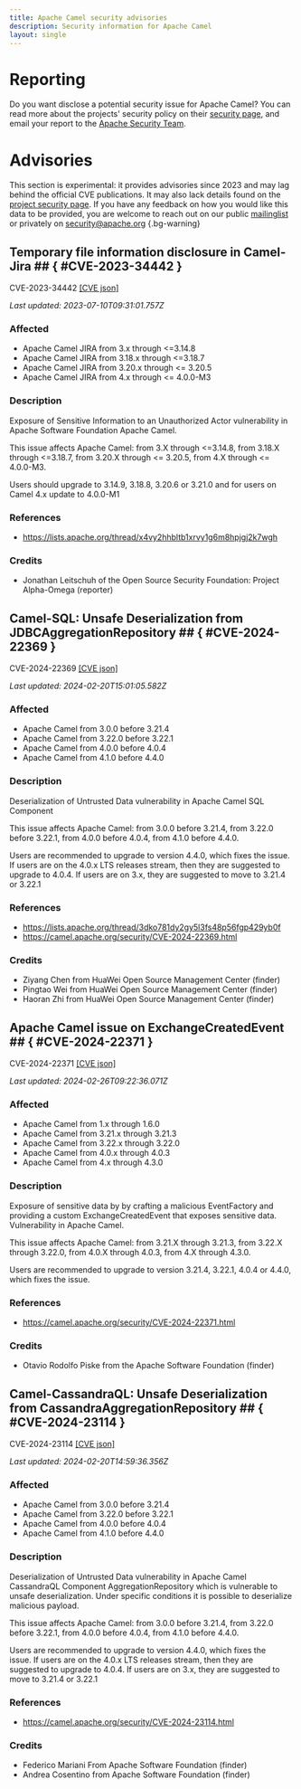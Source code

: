 ```yaml
---
title: Apache Camel security advisories
description: Security information for Apache Camel
layout: single
---
```


# Reporting

Do you want disclose a potential security issue for Apache Camel? You can read more about the projects' security policy on their [security page](https://camel.apache.org/security/), and email your report to the [Apache Security Team](mailto:security@apache.org).

# Advisories

This section is experimental: it provides advisories since 2023 and may lag behind the official CVE publications. It may also lack details found on the [project security page](https://camel.apache.org/security/). If you have any feedback on how you would like this data to be provided, you are welcome to reach out on our public [mailinglist](/mailinglist) or privately on [security@apache.org](mailto:security@apache.org)
{.bg-warning}

## Temporary file information disclosure in Camel-Jira ## { #CVE-2023-34442 }

CVE-2023-34442 [\[CVE json\]](./CVE-2023-34442.cve.json)

_Last updated: 2023-07-10T09:31:01.757Z_

### Affected

* Apache Camel JIRA from 3.x through <=3.14.8
* Apache Camel JIRA from 3.18.x through <=3.18.7
* Apache Camel JIRA from 3.20.x through <= 3.20.5
* Apache Camel JIRA from 4.x through <= 4.0.0-M3


### Description

Exposure of Sensitive Information to an Unauthorized Actor vulnerability in Apache Software Foundation Apache Camel.<p>This issue affects Apache Camel: from 3.X through &lt;=3.14.8, from 3.18.X through &lt;=3.18.7, from 3.20.X through &lt;= 3.20.5, from 4.X through &lt;= 4.0.0-M3.</p><span style="background-color: rgb(255, 255, 255);">Users should upgrade to 3.14.9, 3.18.8, 3.20.6 or 3.21.0 and for users on Camel 4.x update to 4.0.0-M1</span><br>

### References
* https://lists.apache.org/thread/x4vy2hhbltb1xrvy1g6m8hpjgj2k7wgh


### Credits
* Jonathan Leitschuh of the Open Source Security Foundation: Project Alpha-Omega (reporter)


## Camel-SQL: Unsafe Deserialization from JDBCAggregationRepository ## { #CVE-2024-22369 }

CVE-2024-22369 [\[CVE json\]](./CVE-2024-22369.cve.json)

_Last updated: 2024-02-20T15:01:05.582Z_

### Affected

* Apache Camel from 3.0.0 before 3.21.4
* Apache Camel from 3.22.0 before 3.22.1
* Apache Camel from 4.0.0 before 4.0.4
* Apache Camel from 4.1.0 before 4.4.0


### Description

Deserialization of Untrusted Data vulnerability in Apache Camel SQL Component<p>This issue affects Apache Camel: from 3.0.0 before 3.21.4, from 3.22.0 before 3.22.1, from 4.0.0 before 4.0.4, from 4.1.0 before 4.4.0.</p><p>Users are recommended to upgrade to version 4.4.0, which fixes the issue. If users are on the 4.0.x LTS releases stream, then they are suggested to upgrade to 4.0.4. If users are on 3.x, they are suggested to move to 3.21.4 or 3.22.1</p>

### References
* https://lists.apache.org/thread/3dko781dy2gy5l3fs48p56fgp429yb0f
* https://camel.apache.org/security/CVE-2024-22369.html


### Credits
* Ziyang Chen from HuaWei Open Source Management Center (finder)
* Pingtao Wei from HuaWei Open Source Management Center (finder)
* Haoran Zhi from HuaWei Open Source Management Center (finder)


## Apache Camel issue on ExchangeCreatedEvent ## { #CVE-2024-22371 }

CVE-2024-22371 [\[CVE json\]](./CVE-2024-22371.cve.json)

_Last updated: 2024-02-26T09:22:36.071Z_

### Affected

* Apache Camel from 1.x through 1.6.0
* Apache Camel from 3.21.x through 3.21.3
* Apache Camel from 3.22.x through 3.22.0
* Apache Camel from 4.0.x through 4.0.3
* Apache Camel from 4.x through 4.3.0


### Description

Exposure of sensitive data by by crafting a malicious EventFactory and providing a custom ExchangeCreatedEvent that exposes sensitive data. Vulnerability in Apache Camel.<p>This issue affects Apache Camel: from 3.21.X through 3.21.3, from 3.22.X through 3.22.0, from 4.0.X through 4.0.3, from 4.X through 4.3.0.</p><p>Users are recommended to upgrade to version 3.21.4, 3.22.1, 4.0.4 or 4.4.0, which fixes the issue.</p>

### References
* https://camel.apache.org/security/CVE-2024-22371.html


### Credits
* Otavio Rodolfo Piske from the Apache Software Foundation (finder)


## Camel-CassandraQL: Unsafe Deserialization from CassandraAggregationRepository ## { #CVE-2024-23114 }

CVE-2024-23114 [\[CVE json\]](./CVE-2024-23114.cve.json)

_Last updated: 2024-02-20T14:59:36.356Z_

### Affected

* Apache Camel from 3.0.0 before 3.21.4
* Apache Camel from 3.22.0 before 3.22.1
* Apache Camel from 4.0.0 before 4.0.4
* Apache Camel from 4.1.0 before 4.4.0


### Description

Deserialization of Untrusted Data vulnerability in Apache Camel CassandraQL Component AggregationRepository which is vulnerable to unsafe deserialization. Under specific conditions it is possible to deserialize malicious payload.<p>This issue affects Apache Camel: from 3.0.0 before 3.21.4, from 3.22.0 before 3.22.1, from 4.0.0 before 4.0.4, from 4.1.0 before 4.4.0.</p><p>Users are recommended to upgrade to version 4.4.0, which fixes the issue.&nbsp;If users are on the 4.0.x LTS releases stream, then they are suggested to upgrade to 4.0.4. If users are on 3.x, they are suggested to move to 3.21.4 or 3.22.1</p>

### References
* https://camel.apache.org/security/CVE-2024-23114.html


### Credits
* Federico Mariani From Apache Software Foundation (finder)
* Andrea Cosentino from Apache Software Foundation (finder)
